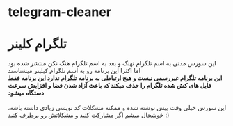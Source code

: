 # telegram-cleaner 
# تلگرام کلینر
این سورس مدتی به اسم تلگرام نهنگ و بعد به اسم تلگرام هنگ نکن منتشر شده بود
<br>
اما اکثرا این برنامه رو به اسم تلگرام کیلینر میشناسند 
<br>
<b>
این برنامه تلگرام غیررسمی نیست و هیج ارتباطی به برنامه تلگرام ندارد
این برنامه فقط فایل های کش شده تلگرام را حذف میکند که باعث آزاد شدن فضا و افزایش سرعت دستگاه میشود
</b>
<br><br>
این سورس خیلی وقت پیش نوشته شده و ممکنه مشکلات کد نویسی زیادی داشته باشه، خوشحال میشم اگر مشارکت کنید و مشکلاتش رو برطرف کنید :)
<br>
